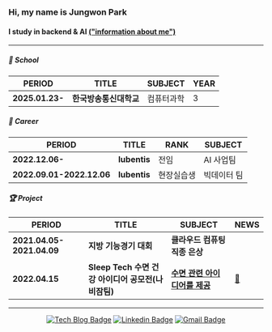 ### Hi, my name is **Jungwon Park**

#### I study in backend & AI [("information about me")](https://pjw2004.github.io/)

<hr>

##### 🏫 School

| PERIOD | TITLE | SUBJECT | YEAR |
| ------- | ------- | ------- | ------- | 
| **2025.01.23-** | **한국방송통신대학교** | 컴퓨터과학 | 3 |

##### 🏢 Career

| PERIOD | TITLE | RANK | SUBJECT |
| ------- | ------- | ------- | ------- | 
| **2022.12.06-** | **lubentis** | 전임 | AI 사업팀 |
| **2022.09.01-2022.12.06** | **lubentis** | 현장실습생 | 빅데이터 팀 |

##### 🏆 Project 

| PERIOD | TITLE | SUBJECT | NEWS |
| ------- | ------- | ------- | ------- |
| **2021.04.05-2021.04.09** | **지방 기능경기 대회** | **클라우드 컴퓨팅 직종 은상** | |
| **2022.04.15** | **Sleep Tech 수면 건강 아이디어 공모전(나비잠팀)** | [**수면 관련 아이디어를 제공**](https://github.com/PJW2004/sleep_tech) | [💾](https://medigatenews.com/news/3192488916) |

<hr>
<div align=center>
 
 [![Tech Blog Badge](http://img.shields.io/badge/-Tech%20blog-black?style=flat-square&logo=github&link=https://zzsza.github.io/)](https://blog.naver.com/hamlet_blog)
 [![Linkedin Badge](https://img.shields.io/badge/-LinkedIn-blue?style=flat-square&logo=Linkedin&logoColor=white&link=https://www.linkedin.com/in/seong-yun-byeon-8183a8113/)](https://www.linkedin.com/in/jungwon-park-36a11a269/)
 [![Gmail Badge](https://img.shields.io/badge/Gmail-d14836?style=flat-square&logo=Gmail&logoColor=white&link=mailto:snugyun01@gmail.com)](mailto:shavedicecode@gmail.com)
 </div>
